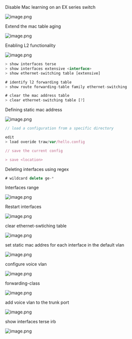 Disable Mac learning on an EX series switch

![image.png](attachment:5e202c32-756d-49f7-a79b-b7909c7a3fe0:image.png)

Extend the mac table aging 

![image.png](attachment:7f9e35a8-00d4-4e0e-8f26-4605289ae6d5:image.png)

Enabling L2 functionality

![image.png](attachment:df64f365-39e8-413a-b919-ef94842dde23:image.png)

```jsx
> show interfaces terse
> show interfaces extensive <interface>
> show ethernet-switching table [extensive]

# identify l2 forwarding table
> show route forwarding-table family ethernet-switching

# clear the mac address table
> clear ethernet-switching table [?]
```

Defining static mac address

![image.png](attachment:7208695f-281b-4f0a-8447-a3238f5e7032:image.png)

```jsx
// load a configuration from a specific directory

edit
> load overide traw/var/hello.config

// save the current config

> save <location>
```

Deleting interfaces using regex

```jsx
# wildcard delete ge-*
```

Interfaces range

![image.png](attachment:88b9d78f-9c5f-46bf-a571-999826c6adda:image.png)

Restart interfaces

![image.png](attachment:c00099e3-4a50-4e64-b535-f073a7634ab9:image.png)

clear ethernet-swtiching table

![image.png](attachment:5733b74f-0bca-472e-9643-8a8b69af5e26:image.png)

set static mac addres for each interface in the default vlan

![image.png](attachment:62550873-3d93-4398-8327-6fca5312f779:image.png)

configure voice vlan

![image.png](attachment:1153e0d3-7083-432e-849b-a43e96750246:image.png)

forwarding-class

![image.png](attachment:247d83f6-7518-44dd-ad1b-e73b5091d814:image.png)

add voice vlan to the trunk port

![image.png](attachment:edb92a2b-d392-457b-ac7b-32e22c7852f7:image.png)

show interfaces terse irb

![image.png](attachment:ce10372e-faee-45b4-baec-ca2e69fe5a66:image.png)